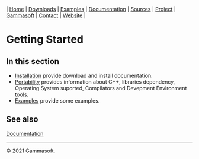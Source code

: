 | [Home](home.md) | [Downloads](downloads.md) | [Examples](examples.md) | [Documentation](documentation.md) | [Sources](https://github.com/gammasoft71/delegates) | [Project](https://sourceforge.net/projects/delegates/) | [Gammasoft](https://gammasoft71.wixsite.com/gammasoft) | [Contact](contact.md) | [Website](https://gammasoft71.wixsite.com/delegates) |

# Getting Started

## In this section

* [Installation](downloads.md) provide download and install documentation.
* [Portability](portability.md) provides information about C++, libraries dependency, Operating System suported, Compilators and Devepment Environment tools.
* [Examples](examples.md) provide some examples.

## See also

[Documentation](documentation.md)

______________________________________________________________________________________________

© 2021 Gammasoft.
